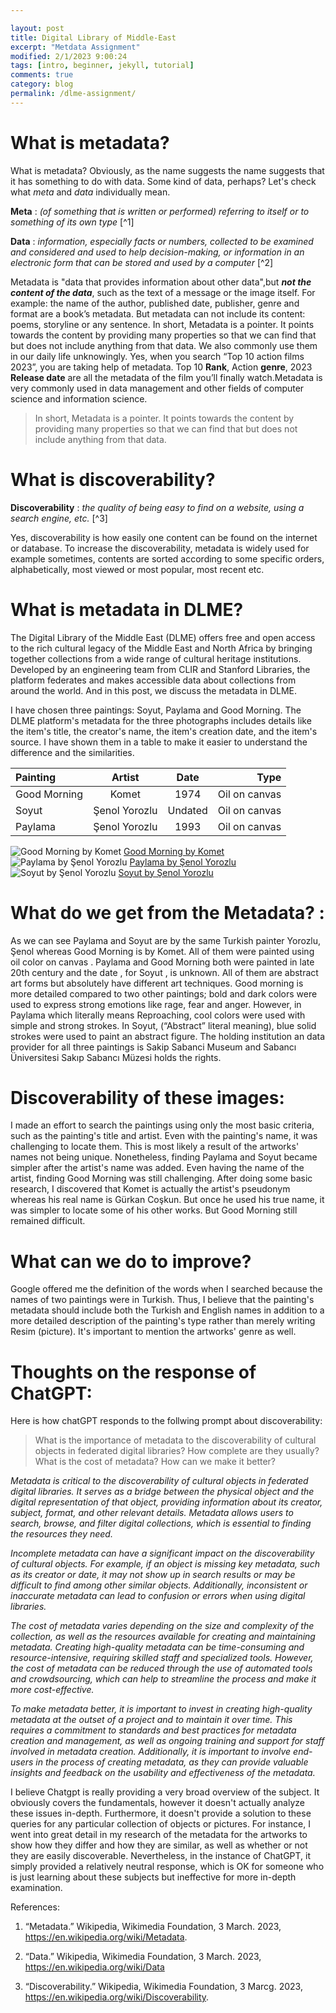 ```yaml
---

layout: post
title: Digital Library of Middle-East
excerpt: "Metdata Assignment"
modified: 2/1/2023 9:00:24
tags: [intro, beginner, jekyll, tutorial]
comments: true
category: blog
permalink: /dlme-assignment/
---
```



# What is metadata?

What is metadata? Obviously, as the name suggests the name suggests that it has something to do with data. Some kind of data, perhaps? Let's check what *meta* and *data* individually mean.

**Meta**
: *(of something that is written or performed) referring to itself or to something of its own type* [^1]

**Data**
: *information, especially facts or numbers, collected to be examined and considered and used to help decision-making, or information in an electronic form that can be stored and used by a computer* [^2]

Metadata is "data that provides information about other data",but ***not the content of the data***, such as the text of a message or the image itself. For example: the name of the author, published date, publisher, genre and format are a book’s metadata. But metadata can not include its content: poems, storyline or any sentence. In short, Metadata is a pointer. It points towards the content by providing many properties so that we can find that but does not include anything from that data. We also commonly use them in our daily life unknowingly. Yes, when you search “Top 10 action films 2023”, you are taking help of metadata. Top 10 **Rank**, Action **genre**, 2023 **Release date** are all the metadata of the film you’ll finally watch.Metadata is very commonly used in data management and other fields of computer science and information science. 

>In short, Metadata is a pointer. It points towards the content by providing many properties so that we can find that but does not include anything from that data.

# What is discoverability?

**Discoverability**
: *the quality of being easy to find on a website, using a search engine, etc.* [^3]

Yes, discoverability is how easily one content can be found on the internet or database. To increase the discoverability, metadata is widely used for example sometimes, contents are sorted according to some specific orders, alphabetically, most viewed or most popular, most recent etc.


# What is metadata in DLME?

The Digital Library of the Middle East (DLME) offers free and open access to the rich cultural legacy of the Middle East and North Africa by bringing together collections from a wide range of cultural heritage institutions. Developed by an engineering team from CLIR and Stanford Libraries, the platform federates and makes accessible data about collections from around the world. And in this post, we discuss the metadata in DLME.

I have chosen three paintings: Soyut, Paylama and Good Morning. The DLME platform's metadata for the three photographs includes details like the item's title, the creator's name, the item's creation date, and the item's source. I have shown them in a table to make it easier to understand the difference and the similarities.

| Painting    | Artist      |  Date         |  Type         |
| :---        |    :----:   |         :---: |          ---: |
| Good Morning| Komet       | 1974          | Oil on canvas |
| Soyut       |Şenol Yorozlu| Undated       | Oil on canvas |
| Paylama     |Şenol Yorozlu| 1993          | Oil on canvas |


![Good Morning by Komet](3.jpg)
[Good Morning by Komet](https://dlmenetwork.org/library/catalog/ResimKlksyn%2F1042)
![Paylama by Şenol Yorozlu](2.jpg)
[Paylama by Şenol Yorozlu](2https://dlmenetwork.org/library/catalog/ResimKlksyn%2F933)
![Soyut by Şenol Yorozlu](1.jpg)
[Soyut by Şenol Yorozlu](https://dlmenetwork.org/library/catalog/ResimKlksyn%2F942)

# What do we get from the Metadata? : 

As we can see Paylama and Soyut are by the same Turkish painter Yorozlu, Şenol whereas Good Morning is  by Komet. All of them were painted using oil color on canvas . Paylama and Good Morning both were painted in late 20th century and the date , for Soyut , is unknown. All of them are abstract art forms but absolutely have different art techniques. Good morning is more detailed compared to two other paintings; bold and dark colors were used to express strong emotions like rage, fear and anger. However, in Paylama which literally means Reproaching, cool colors were used with simple and strong strokes. In Soyut, (“Abstract” literal meaning), blue solid strokes were used to paint an abstract figure.
The holding institution an data provider for all three paintings is Sakip Sabanci Museum and Sabancı Üniversitesi Sakıp Sabancı Müzesi holds the rights.

# Discoverability of these images:

I made an effort to search the paintings using only the most basic criteria, such as the painting's title and artist. Even with the painting's name, it was challenging to locate them. This is most likely a result of the artworks' names not being  unique. Nonetheless, finding Paylama and Soyut became simpler after the artist's name was added. Even having the name of the artist, finding Good Morning was still challenging. After doing some basic research, I discovered that Komet is actually the artist's pseudonym whereas his real name is Gürkan Coşkun. But once he used his true name, it was simpler to locate some of his other works. But Good Morning still remained difficult.

# What can we do to improve?

Google offered me the definition of the words when I searched because the names of two paintings were in Turkish. Thus, I believe that the painting's metadata should include both the Turkish and English names in addition to a more detailed description of the painting's type rather than merely writing Resim (picture). It's important to mention the artworks' genre as well. 

# Thoughts on the response of ChatGPT:

Here is how chatGPT responds to the follwing prompt about discoverability: 

> What is the importance of metadata to the discoverability of cultural objects in federated digital libraries?  How complete are they usually? What is the cost of metadata? How can we make it better? 

*Metadata is critical to the discoverability of cultural objects in federated digital libraries. It serves as a bridge between the physical object and the digital representation of that object, providing information about its creator, subject, format, and other relevant details. Metadata allows users to search, browse, and filter digital collections, which is essential to finding the resources they need.*

*Incomplete metadata can have a significant impact on the discoverability of cultural objects. For example, if an object is missing key metadata, such as its creator or date, it may not show up in search results or may be difficult to find among other similar objects. Additionally, inconsistent or inaccurate metadata can lead to confusion or errors when using digital libraries.*

*The cost of metadata varies depending on the size and complexity of the collection, as well as the resources available for creating and maintaining metadata. Creating high-quality metadata can be time-consuming and resource-intensive, requiring skilled staff and specialized tools. However, the cost of metadata can be reduced through the use of automated tools and crowdsourcing, which can help to streamline the process and make it more cost-effective.*

*To make metadata better, it is important to invest in creating high-quality metadata at the outset of a project and to maintain it over time. This requires a commitment to standards and best practices for metadata creation and management, as well as ongoing training and support for staff involved in metadata creation. Additionally, it is important to involve end-users in the process of creating metadata, as they can provide valuable insights and feedback on the usability and effectiveness of the metadata.*



I believe Chatgpt is really providing a very broad overview of the subject. It obviously covers the fundamentals, however it doesn't actually analyze these issues in-depth. Furthermore, it doesn't provide a solution to these queries for any particular collection of objects or pictures. For instance, I went into great detail in my research of the metadata for the artworks to show how they differ and how they are similar, as well as whether or not they are easily discoverable. Nevertheless, in the instance of ChatGPT, it simply provided a relatively neutral response, which is OK for someone who is just learning about these subjects but ineffective for more in-depth examination.


References:

1. “Metadata.” Wikipedia, Wikimedia Foundation, 3 March. 2023, https://en.wikipedia.org/wiki/Metadata. 

2. “Data.” Wikipedia, Wikimedia Foundation, 3 March. 2023, https://en.wikipedia.org/wiki/Data 

3. “Discoverability.” Wikipedia, Wikimedia Foundation, 3 Marcg. 2023, https://en.wikipedia.org/wiki/Discoverability.



